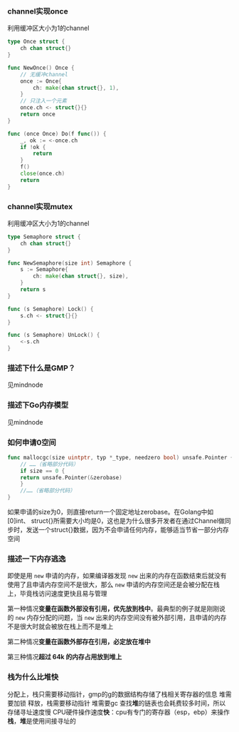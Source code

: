 ### channel实现once
利用缓冲区大小为1的channel
```go
type Once struct {
	ch chan struct{}
}

func NewOnce() Once {
	// 无缓冲channel
	once := Once{
		ch: make(chan struct{}, 1),
	}
	// 只注入一个元素
	once.ch <- struct{}{}
	return once
}

func (once Once) Do(f func()) {
	_, ok := <-once.ch
	if !ok {
		return
	}
	f()
	close(once.ch)
	return
}
```
### channel实现mutex
利用缓冲区大小为1的channel
```go
type Semaphore struct {
	ch chan struct{}
}

func NewSemaphore(size int) Semaphore {
	s := Semaphore{
		ch: make(chan struct{}, size),
	}
	return s
}

func (s Semaphore) Lock() {
	s.ch <- struct{}{}
}

func (s Semaphore) UnLock() {
	<-s.ch
}
```

### 描述下什么是GMP？
见mindnode

### 描述下Go内存模型
见mindnode

### 如何申请0空间
```go
func mallocgc(size uintptr, typ *_type, needzero bool) unsafe.Pointer {                        
	// ……（省略部分代码）
	if size == 0 {
	return unsafe.Pointer(&zerobase)
	}
	//……（省略部分代码）
}
```
如果申请的size为0，则直接return一个固定地址zerobase。在Golang中如\[0]int、 struct{}所需要大小均是0，这也是为什么很多开发者在通过Channel做同步时，发送一个struct{}数据，因为不会申请任何内存，能够适当节省一部分内存空间

### 描述一下内存逃逸
即使是用 `new` 申请的内存，如果编译器发现 `new` 出来的内存在函数结束后就没有使用了且申请内存空间不是很大，那么 `new` 申请的内存空间还是会被分配在栈上，毕竟栈访问速度更快且易与管理

第一种情况**变量在函数外部没有引用，优先放到栈中**。最典型的例子就是刚刚说的 `new` 内存分配的问题，当 `new` 出来的内存空间没有被外部引用，且申请的内存不是很大时就会被放在栈上而不是堆上

第二种情况**变量在函数外部存在引用，必定放在堆中**

第三种情况**超过 64k 的内存占用放到堆上**
### 栈为什么比堆快
分配上，栈只需要移动指针，gmp的g的数据结构存储了栈相关寄存器的信息
堆需要加锁
释放，栈需要移动指针
堆需要gc
查找**堆**的链表也会耗费较多时间，所以存储寻址速度慢
CPU硬件操作速度**快**：cpu有专门的寄存器（esp，ebp）来操作**栈**，**堆**是使用间接寻址的
